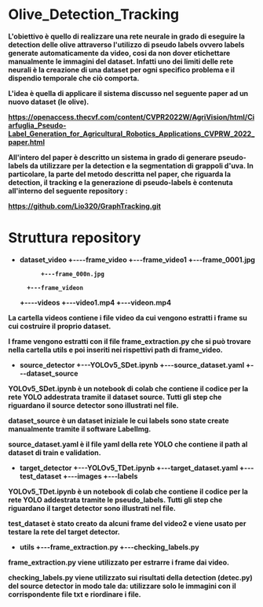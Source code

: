 # <strong> Olive_Detection_Tracking <strong>

L'obiettivo è quello di realizzare una rete neurale in grado di eseguire la detection delle olive attraverso l'utilizzo di pseudo labels ovvero labels generate automaticamente da video, cosi da non dover etichettare manualmente le immagini del dataset.
Infatti uno dei limiti delle rete neurali è la creazione di una dataset per ogni specifico problema e il dispendio temporale che ciò comporta.

L'idea è quella di applicare il sistema discusso nel seguente paper ad un nuovo dataset (le olive).

https://openaccess.thecvf.com/content/CVPR2022W/AgriVision/html/Ciarfuglia_Pseudo-Label_Generation_for_Agricultural_Robotics_Applications_CVPRW_2022_paper.html 

All'intero del paper è descritto un sistema in grado di generare pseudo-labels da utilizzare per la detection e la segmentation di grappoli d'uva.
In particolare, la parte del metodo descritta nel paper, che riguarda la detection, il tracking e la generazione di pseudo-labels è contenuta all'interno del seguente repository :

https://github.com/Lio320/GraphTracking.git

# <strong> Struttura repository <strong>

* dataset_video
    +----frame_video
        +---frame_video1
            +---frame_0001.jpg

            +---frame_000n.jpg

        +---frame_videon
    +----videos
        +---video1.mp4
        +---videon.mp4

La cartella videos contiene i file video da cui vengono estratti i frame su cui costruire il proprio dataset.

I frame vengono estratti con il file frame_extraction.py che si può trovare nella cartella utils e poi inseriti nei rispettivi path di frame_video.

* source_detector
    +---YOLOv5_SDet.ipynb
    +---source_dataset.yaml
    +---dataset_source

YOLOv5_SDet.ipynb è un notebook di colab che contiene il codice per la rete YOLO addestrata tramite il dataset source.
Tutti gli step che riguardano il source detector sono illustrati nel file.

dataset_source è un dataset iniziale le cui labels sono state create manualmente tramite il software LabelImg.

source_dataset.yaml è il file yaml della rete YOLO che contiene il path al dataset di train e validation.

* target_detector
    +---YOLOv5_TDet.ipynb
    +---target_dataset.yaml
    +---test_dataset
            +---images
            +---labels

YOLOv5_TDet.ipynb è un notebook di colab che contiene il codice per la rete YOLO addestrata tramite le pseudo_labels.
Tutti gli step che riguardano il target detector sono illustrati nel file.

test_dataset è stato creato da alcuni frame del video2 e viene usato per testare la rete del target detector.

* utils
    +---frame_extraction.py
    +---checking_labels.py

frame_extraction.py viene utilizzato per estrarre i frame dai video.

checking_labels.py viene utilizzato sui risultati della detection (detec.py) del source detector in modo tale da: utilizzare solo le immagini con il corrispondente file txt e riordinare i file.

